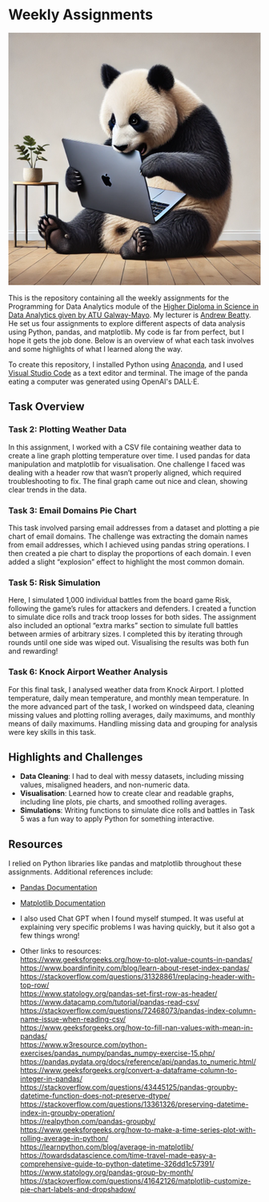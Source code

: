 # Weekly Assignments

![Panda Eating Computer](panda_eating_laptop.png)

This is the repository containing all the weekly assignments for the Programming for Data Analytics module of the [Higher Diploma in Science in Data Analytics given by ATU Galway-Mayo](https://www.gmit.ie/higher-diploma-in-science-in-computing-in-data-analytics). My lecturer is [Andrew Beatty](https://github.com/andrewbeattycourseware?tab=overview&from=2022-12-01&to=2022-12-31). He set us four assignments to explore different aspects of data analysis using Python, pandas, and matplotlib. My code is far from perfect, but I hope it gets the job done. Below is an overview of what each task involves and some highlights of what I learned along the way.

To create this repository, I installed Python using [Anaconda](https://www.anaconda.com/download), and I used [Visual Studio Code](https://code.visualstudio.com/) as a text editor and terminal. The image of the panda eating a computer was generated using OpenAI's DALL·E.

## Task Overview

### Task 2: Plotting Weather Data
In this assignment, I worked with a CSV file containing weather data to create a line graph plotting temperature over time. I used pandas for data manipulation and matplotlib for visualisation. One challenge I faced was dealing with a header row that wasn’t properly aligned, which required troubleshooting to fix. The final graph came out nice and clean, showing clear trends in the data.

### Task 3: Email Domains Pie Chart
This task involved parsing email addresses from a dataset and plotting a pie chart of email domains. The challenge was extracting the domain names from email addresses, which I achieved using pandas string operations. I then created a pie chart to display the proportions of each domain. I even added a slight “explosion” effect to highlight the most common domain.

### Task 5: Risk Simulation
Here, I simulated 1,000 individual battles from the board game Risk, following the game’s rules for attackers and defenders. I created a function to simulate dice rolls and track troop losses for both sides. The assignment also included an optional “extra marks” section to simulate full battles between armies of arbitrary sizes. I completed this by iterating through rounds until one side was wiped out. Visualising the results was both fun and rewarding!

### Task 6: Knock Airport Weather Analysis
For this final task, I analysed weather data from Knock Airport. I plotted temperature, daily mean temperature, and monthly mean temperature. In the more advanced part of the task, I worked on windspeed data, cleaning missing values and plotting rolling averages, daily maximums, and monthly means of daily maximums. Handling missing data and grouping for analysis were key skills in this task.

## Highlights and Challenges
- **Data Cleaning**: I had to deal with messy datasets, including missing values, misaligned headers, and non-numeric data.
- **Visualisation**: Learned how to create clear and readable graphs, including line plots, pie charts, and smoothed rolling averages.
- **Simulations**: Writing functions to simulate dice rolls and battles in Task 5 was a fun way to apply Python for something interactive.

## Resources
I relied on Python libraries like pandas and matplotlib throughout these assignments. Additional references include:
- [Pandas Documentation](https://pandas.pydata.org/docs/)
- [Matplotlib Documentation](https://matplotlib.org/stable/contents.html)
- I also used Chat GPT when I found myself stumped. It was useful at explaining very specific problems I was having quickly, but it also got a few things wrong! 

- Other links to resources:  
    https://www.geeksforgeeks.org/how-to-plot-value-counts-in-pandas/  
    https://www.boardinfinity.com/blog/learn-about-reset-index-pandas/  
    https://stackoverflow.com/questions/31328861/replacing-header-with-top-row/  
    https://www.statology.org/pandas-set-first-row-as-header/  
    https://www.datacamp.com/tutorial/pandas-read-csv/  
    https://stackoverflow.com/questions/72468073/pandas-index-column-name-issue-when-reading-csv/  
    https://www.geeksforgeeks.org/how-to-fill-nan-values-with-mean-in-pandas/  
    https://www.w3resource.com/python-exercises/pandas_numpy/pandas_numpy-exercise-15.php/  
    https://pandas.pydata.org/docs/reference/api/pandas.to_numeric.html/  
    https://www.geeksforgeeks.org/convert-a-dataframe-column-to-integer-in-pandas/  
    https://stackoverflow.com/questions/43445125/pandas-groupby-datetime-function-does-not-preserve-dtype/  
    https://stackoverflow.com/questions/13361326/preserving-datetime-index-in-groupby-operation/  
    https://realpython.com/pandas-groupby/  
    https://www.geeksforgeeks.org/how-to-make-a-time-series-plot-with-rolling-average-in-python/  
    https://learnpython.com/blog/average-in-matplotlib/  
    https://towardsdatascience.com/time-travel-made-easy-a-comprehensive-guide-to-python-datetime-326dd1c57391/  
    https://www.statology.org/pandas-group-by-month/  
    https://stackoverflow.com/questions/41642126/matplotlib-customize-pie-chart-labels-and-dropshadow/  





